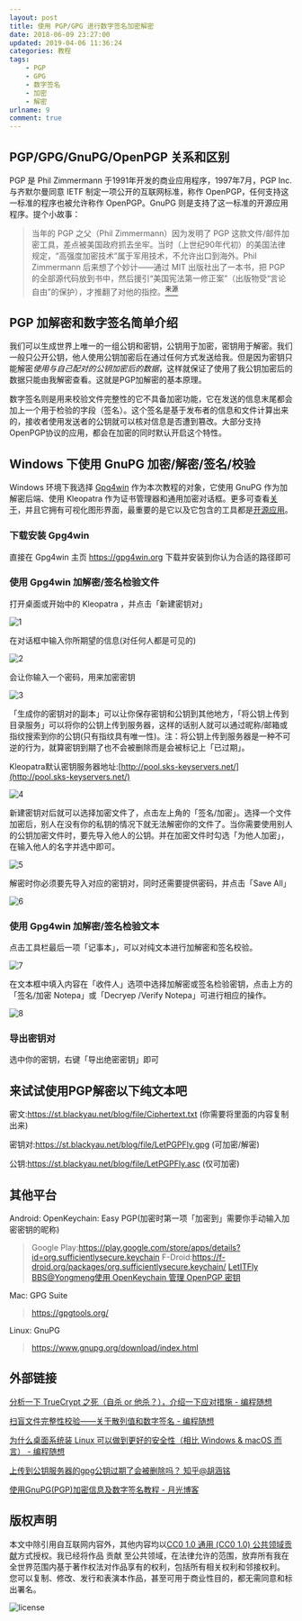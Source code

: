 ```yaml
---
layout: post
title: 使用 PGP/GPG 进行数字签名加密解密
date: 2018-06-09 23:27:00
updated: 2019-04-06 11:36:24
categories: 教程
tags: 
    - PGP
    - GPG
    - 数字签名
    - 加密
    - 解密
urlname: 9
comment: true
---
```

## PGP/GPG/GnuPG/OpenPGP 关系和区别

PGP 是 Phil Zimmermann 于1991年开发的商业应用程序，1997年7月，PGP Inc.与齐默尔曼同意 IETF 制定一项公开的互联网标准，称作 OpenPGP，任何支持这一标准的程序也被允许称作 OpenPGP。GnuPG 则是支持了这一标准的开源应用程序。提个小故事：

<!-- more -->

> 当年的 PGP 之父（Phil Zimmermann）因为发明了 PGP 这款文件/邮件加密工具，差点被美国政府抓去坐牢。当时（上世纪90年代初）的美国法律规定，“高强度加密技术”属于军用技术，不允许出口到海外。Phil Zimmermann 后来想了个妙计——通过 MIT 出版社出了一本书，把 PGP 的全部源代码放到书中，然后援引“美国宪法第一修正案”（出版物受“言论自由”的保护），才推翻了对他的指控。[<sup>来源</sup>](https://program-think.blogspot.com/2014/06/truecrypt-dead.html)

## PGP 加解密和数字签名简单介绍

我们可以生成世界上唯一的一组公钥和密钥，公钥用于加密，密钥用于解密。我们一般只公开公钥，他人使用公钥加密后在通过任何方式发送给我。但是因为密钥只能解密*使用与自己配对的公钥加密后的数据*，这样就保证了使用了我公钥加密后的数据只能由我解密查看。这就是PGP加解密的基本原理。

数字签名则是用来校验文件完整性的它不具备加密功能，它在发送的信息末尾都会加上一个用于检验的字段（签名）。这个签名是基于发布者的信息和文件计算出来的，接收者使用发送者的公钥就可以核对信息是否遭到篡改。大部分支持OpenPGP协议的应用，都会在加密的同时默认开启这个特性。

## Windows 下使用 GnuPG 加密/解密/签名/校验

Windows 环境下我选择 [Gpg4win](https://gpg4win.org) 作为本次教程的对象，它使用 GnuPG 作为加解密后端、使用 Kleopatra 作为证书管理器和通用加密对话框。更多可查看[关于](https://gpg4win.org/about.html)，并且它拥有可视化图形界面，最重要的是它以及它包含的工具都是[开源应用](https://gpg4win.org/about.html)。

### 下载安装 Gpg4win

直接在 Gpg4win 主页 https://gpg4win.org 下载并安装到你认为合适的路径即可

### 使用 Gpg4win 加解密/签名检验文件

打开桌面或开始中的 Kleopatra ，并点击「新建密钥对」

![1](https://st.blackyau.net/blog/9/1.png)

在对话框中输入你所期望的信息(对任何人都是可见的)

![2](https://st.blackyau.net/blog/9/2.png)

会让你输入一个密码，用来加密密钥

![3](https://st.blackyau.net/blog/9/3.png)

「生成你的密钥对的副本」可以让你保存密钥和公钥到其他地方，「将公钥上传到目录服务」可以将你的公钥上传到服务器，这样的话别人就可以通过昵称/邮箱或指纹搜索到你的公钥(只有指纹具有唯一性)。注：将公钥上传到服务器是一种不可逆的行为，就算密钥到期了也不会被删除而是会被标记上「已过期」。

Kleopatra默认密钥服务器地址:[http://pool.sks-keyservers.net/](http://pool.sks-keyservers.net/)

![4](https://st.blackyau.net/blog/9/4.png)

新建密钥对后就可以选择加密文件了，点击左上角的「签名/加密」。选择一个文件加密后，别人在没有你的私钥的情况下就无法解密你的文件了。当你需要使用别人的公钥加密文件时，要先导入他人的公钥。并在加密文件时勾选「为他人加密」，在输入他人的名字并选中即可。

![5](https://st.blackyau.net/blog/9/5.png)

解密时你必须要先导入对应的密钥对，同时还需要提供密码，并点击「Save All」

![6](https://st.blackyau.net/blog/9/6.png)

### 使用 Gpg4win 加解密/签名检验文本

点击工具栏最后一项「记事本」，可以对纯文本进行加解密和签名校验。

![7](https://st.blackyau.net/blog/9/7.png)

在文本框中填入内容在「收件人」选项中选择加解密或签名检验密钥，点击上方的「签名/加密 Notepa」或「Decryep /Verify Notepa」可进行相应的操作。

![8](https://st.blackyau.net/blog/9/8.png)

### 导出密钥对

选中你的密钥，右键「导出绝密密钥」即可

## 来试试使用PGP解密以下纯文本吧

密文:https://st.blackyau.net/blog/file/Ciphertext.txt (你需要将里面的内容复制出来)

密钥对:https://st.blackyau.net/blog/file/LetPGPFly.gpg (可加密/解密)

公钥:https://st.blackyau.net/blog/file/LetPGPFly.asc (仅可加密)

## 其他平台
Android: OpenKeychain: Easy PGP(加密时第一项「加密到」需要你手动输入加密密钥的昵称)

> Google Play:https://play.google.com/store/apps/details?id=org.sufficientlysecure.keychain
> F-Droid:https://f-droid.org/packages/org.sufficientlysecure.keychain/
> [LetITFly BBS@Yongmeng使用 OpenKeychain 管理 OpenPGP 密钥](https://bbs.letitfly.me/d/985)

Mac: GPG Suite

> https://gpgtools.org/

Linux: GnuPG

> https://www.gnupg.org/download/index.html

## 外部链接

[分析一下 TrueCrypt 之死（自杀 or 他杀？），介绍一下应对措施 - 编程随想](https://program-think.blogspot.com/2014/06/truecrypt-dead.html#head-2)

[扫盲文件完整性校验——关于散列值和数字签名 - 编程随想](https://program-think.blogspot.com/2013/02/file-integrity-check.html#head-9)

[为什么桌面系统装 Linux 可以做到更好的安全性（相比 Windows & macOS 而言） - 编程随想](https://program-think.blogspot.com/2017/03/Why-Linux-Is-More-Secure-Than-Windows-and-macOS.html#head-7)

[上传到公钥服务器的gpg公钥过期了会被删除吗？ 知乎@胡涵铭](https://www.zhihu.com/question/60520344/answer/218561457)

[使用GnuPG(PGP)加密信息及数字签名教程 - 月光博客](http://www.williamlong.info/archives/3439.html)

## 版权声明

本文中除引用自互联网内容外，其他内容均以[CC0 1.0 通用 (CC0 1.0) 公共领域贡献](https://creativecommons.org/publicdomain/zero/1.0/deed.zh)方式授权。我已经将作品 贡献 至公共领域，在法律允许的范围，放弃所有我在全世界范围内基于著作权法对作品享有的权利，包括所有相关权利和邻接权利。 您可以复制、修改、发行和表演本作品，甚至可用于商业性目的，都无需同意和标出署名。

![license](https://licensebuttons.net/p/zero/1.0/88x15.png)
